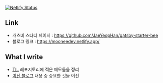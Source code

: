[![Netlify Status](https://api.netlify.com/api/v1/badges/4b1962ce-6206-4d8f-9516-63be92294198/deploy-status)](https://app.netlify.com/sites/mooneedev/deploys)

## Link

- 개츠비 스타터 페이지 : https://github.com/JaeYeopHan/gatsby-starter-bee
- 블로그 링크 : https://mooneedev.netlify.app/

## What I write

- [TIL](https://github.com/moonheekim0118/TIL-) 레포지토리에 적은 메모들을 정리
- [이전 블로그](https://moonheekim-code.tistory.com/) 내용 중 중요한 것들 이전
